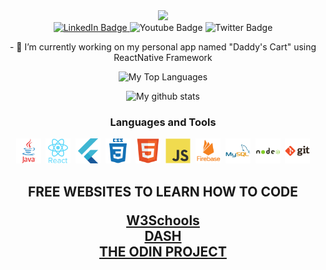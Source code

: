 

<!--
**victorcharl/victorcharl** is a ✨ _special_ ✨ repository because its `README.md` (this file) appears on your GitHub profile.
-->
<div align="center">
  <img src="https://media.giphy.com/media/jdPMeyv9rn0hZHh8n9/giphy.gif" width="100">

<!-- <div id="badges">
  <img src="https://img.shields.io/badge/LinkedIn-blue?style=for-the-badge&logo=linkedin&logoColor=white" alt="LinkedIn Badge"/>
  <img src="https://img.shields.io/badge/YouTube-red?style=for-the-badge&logo=youtube&logoColor=white" alt="Youtube Badge"/>
  <img src="https://img.shields.io/badge/Twitter-blue?style=for-the-badge&logo=twitter&logoColor=white" alt="Twitter Badge"/>
</div> -->
  
  <!--NO AVAILABLE LINK AT THE MOMENT-->
  
  <div id="badges">
  <a href="https://www.linkedin.com/in/victor-q-c/" >
    <img src="https://img.shields.io/badge/LinkedIn-blue?style=for-the-badge&logo=linkedin&logoColor=white" alt="LinkedIn Badge"/>
  </a>
  <a clickable = false>
    <img src="https://img.shields.io/badge/YouTube-red?style=for-the-badge&logo=youtube&logoColor=white" alt="Youtube Badge"/>
  </a>
  <a >
    <img src="https://img.shields.io/badge/Twitter-blue?style=for-the-badge&logo=twitter&logoColor=white" alt="Twitter Badge"/>
  </a>
</div>
  
<p align="center">- 🔭 I’m currently working on my personal app named "Daddy's Cart" using ReactNative Framework</p>
  
![My Top Languages](https://github-readme-stats.vercel.app/api/top-langs/?username=victorcharl&theme=radical&layout=compact)

![My github stats](https://github-readme-stats.vercel.app/api?username=victorcharl&count_private=true&show_icons=true&theme=radical&hide_rank=false)
  
  
 ### Languages and Tools
  <div>
  <img src="https://github.com/devicons/devicon/blob/master/icons/java/java-original-wordmark.svg" title="Java" alt="Java" width="40" height="40"/>&nbsp;
  <img src="https://github.com/devicons/devicon/blob/master/icons/react/react-original-wordmark.svg" title="React" alt="React" width="40" height="40"/>&nbsp;
  <img src="https://github.com/devicons/devicon/blob/master/icons/flutter/flutter-original.svg" title="Flutter" alt="Flutter" width="40" height="40"/>&nbsp;
  <img src="https://github.com/devicons/devicon/blob/master/icons/css3/css3-plain-wordmark.svg"  title="CSS3" alt="CSS" width="40" height="40"/>&nbsp;
  <img src="https://github.com/devicons/devicon/blob/master/icons/html5/html5-original.svg" title="HTML5" alt="HTML" width="40" height="40"/>&nbsp;
  <img src="https://github.com/devicons/devicon/blob/master/icons/javascript/javascript-original.svg" title="JavaScript" alt="JavaScript" width="40" height="40"/>&nbsp;
  <img src="https://github.com/devicons/devicon/blob/master/icons/firebase/firebase-plain-wordmark.svg" title="Firebase" alt="Firebase" width="40" height="40"/>&nbsp;
  <img src="https://github.com/devicons/devicon/blob/master/icons/mysql/mysql-original-wordmark.svg" title="MySQL"  alt="MySQL" width="40" height="40"/>&nbsp;
  <img src="https://github.com/devicons/devicon/blob/master/icons/nodejs/nodejs-original-wordmark.svg" title="NodeJS" alt="NodeJS" width="40" height="40"/>&nbsp
  <img src="https://github.com/devicons/devicon/blob/master/icons/git/git-original-wordmark.svg" title="Git" **alt="Git" width="40" height="40"/>
</div>
 
<h2 align = "center" >FREE WEBSITES TO LEARN HOW TO CODE</h></br>

<!-- SYNTAX ![alt text] (url)
-->
  [W3Schools](https://www.w3schools.com/) <br/>
[DASH](https://dash.generalassemb.ly/) </br>
[THE ODIN PROJECT](https://www.theodinproject.com/)

